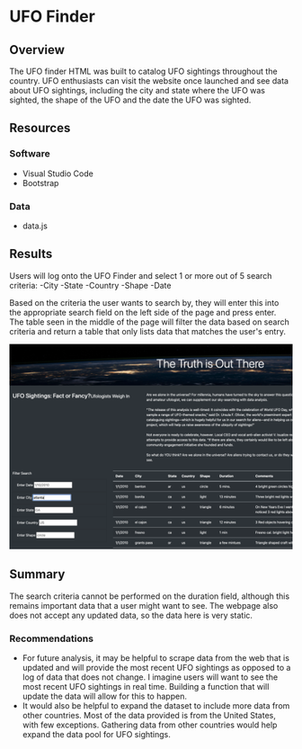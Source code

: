 # UFO Finder

## Overview

The UFO finder HTML was built to catalog UFO sightings throughout the country.  UFO enthusiasts can visit the website once launched and see data about UFO sightings, including the city and state where the UFO was sighted, the shape of the UFO and the date the UFO was sighted.  

## Resources

### Software
- Visual Studio Code
- Bootstrap

### Data
- data.js


## Results
Users will log onto the UFO Finder and select 1 or more out of 5 search criteria:
-City
-State
-Country
-Shape
-Date

Based on the criteria the user wants to search by, they will enter this into the appropriate search field on the left side of the page and press enter.  The table seen in the middle of the page will filter the data based on search criteria and return a table that only lists data that matches the user's entry.

![ufodata](ufofinder.png)

## Summary

The search criteria cannot be performed on the duration field, although this remains important data that a user might want to see.  The webpage also does not accept any updated data, so the data here is very static.

 ### Recommendations
 
 - For future analysis, it may be helpful to scrape data from the web that is updated and will provide the most recent UFO sightings as opposed to a log of data that does not change.  I imagine users will want to see the most recent UFO sightings in real time.  Building a function that will update the data will allow for this to happen.
 - It would also be helpful to expand the dataset to include more data from other countries.  Most of the data provided is from the United States, with few exceptions.  Gathering data from other countries would help expand the data pool for UFO sightings.  


